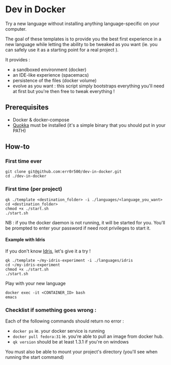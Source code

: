 # Dev in Docker

Try a new language without installing anything language-specific on your computer.

The goal of these templates is to provide you the best first experience in a new language while letting the ability to be tweaked as you want (ie. you can safely use it as a starting point for a real project ).

It provides :
- a sandboxed environment (docker)
- an IDE-like experience (spacemacs)
- persistence of the files (docker volume)
- evolve as you want : this script simply bootstraps everything you'll need at first but you're then free to tweak everything !

## Prerequisites
- Docker & docker-compose
- [Quokka](https://github.com/Depado/quokka/releases) must be installed (it's a simple binary that you should put in your PATH)

## How-to

### First time ever

```
git clone git@github.com:err0r500/dev-in-docker.git
cd ./dev-in-docker
```

### First time (per project)

```
qk ./template <destination_folder> -i ./languages/<language_you_want>
cd <destination_folder>
chmod +x ./start.sh
./start.sh
```

NB : if you the docker daemon is not running, it will be started for you. You'll be prompted to enter your password if need root privileges to start it.

#### Example with Idris

If you don't know [Idris](https://www.idris-lang.org/), let's give it a try !

```
qk ./template ~/my-idris-experiment -i ./languages/idris
cd ~/my-idris-experiment
chmod +x ./start.sh
./start.sh
```

Play with your new language
```
docker exec -it <CONTAINER_ID> bash
emacs
```

### Checklist if something goes wrong : 
Each of the following commands should return no error :

- `docker ps` ie. your docker service is running
- `docker pull fedora:31` ie. you're able to pull an image from docker hub.
- `qk version` should be at least 1.3.1 if you're on windows

You must also be able to mount your project's directory (you'll see when running the start command)

